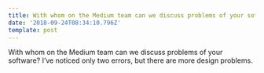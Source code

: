 ```yaml
---
title: With whom on the Medium team can we discuss problems of your software?
date: '2018-09-24T08:34:10.796Z'
template: post
---
```

With whom on the Medium team can we discuss problems of your software? I’ve noticed only two errors, but there are more design problems.
